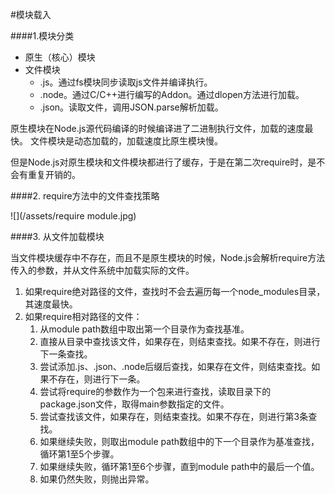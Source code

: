 #模块载入

####1.模块分类

* 原生（核心）模块
* 文件模块
    * .js。通过fs模块同步读取js文件并编译执行。
    * .node。通过C/C++进行编写的Addon。通过dlopen方法进行加载。
    * .json。读取文件，调用JSON.parse解析加载。
    
原生模块在Node.js源代码编译的时候编译进了二进制执行文件，加载的速度最快。
文件模块是动态加载的，加载速度比原生模块慢。

但是Node.js对原生模块和文件模块都进行了缓存，于是在第二次require时，是不会有重复开销的。    

####2. require方法中的文件查找策略

![](/assets/require module.jpg)

####3. 从文件加载模块

当文件模块缓存中不存在，而且不是原生模块的时候，Node.js会解析require方法传入的参数，并从文件系统中加载实际的文件。

1. 如果require绝对路径的文件，查找时不会去遍历每一个node_modules目录，其速度最快。
2. 如果require相对路径的文件：
    1. 从module path数组中取出第一个目录作为查找基准。
    2. 直接从目录中查找该文件，如果存在，则结束查找。如果不存在，则进行下一条查找。
    3. 尝试添加.js、.json、.node后缀后查找，如果存在文件，则结束查找。如果不存在，则进行下一条。
    4. 尝试将require的参数作为一个包来进行查找，读取目录下的package.json文件，取得main参数指定的文件。
    5. 尝试查找该文件，如果存在，则结束查找。如果不存在，则进行第3条查找。
    6. 如果继续失败，则取出module path数组中的下一个目录作为基准查找，循环第1至5个步骤。
    7. 如果继续失败，循环第1至6个步骤，直到module path中的最后一个值。
    8. 如果仍然失败，则抛出异常。
